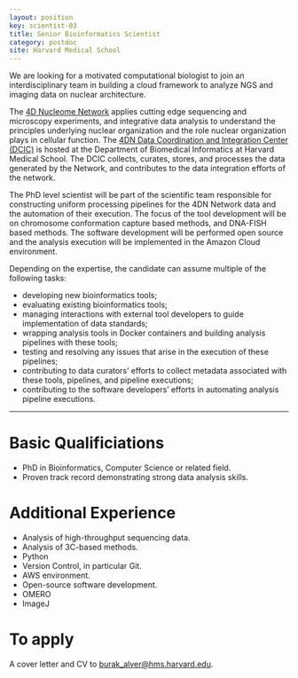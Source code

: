 ```yaml
---
layout: position
key: scientist-03
title: Senior Bioinformatics Scientist
category: postdoc
site: Harvard Medical School
---
```

We are looking for a motivated computational biologist to join an
interdisciplinary team in building a cloud framework to analyze
NGS and imaging data on nuclear architecture.

The [4D Nucleome Network](www.4dnucleome.org)  applies cutting edge sequencing and microscopy experiments, and integrative data analysis to understand the principles underlying nuclear organization and the role nuclear organization plays in cellular function. The [4DN Data Coordination and Integration Center (DCIC)](dcic.4dnucleome.org) is hosted at the Department of Biomedical Informatics at Harvard Medical School. The DCIC collects, curates, stores, and processes the data generated by the Network, and contributes to the data integration efforts of the network.

The PhD level scientist will be part of the scientific team responsible for constructing uniform processing pipelines for the 4DN Network data and the automation of their execution. The focus of the tool development will be on chromosome conformation capture based methods, and DNA-FISH based methods. The software development will be performed open source and the analysis execution will be implemented in the Amazon Cloud environment. 
 
Depending on the expertise, the candidate can assume multiple of the
following tasks:

- developing new bioinformatics tools; 
- evaluating existing bioinformatics tools; 
- managing interactions with external tool developers to guide implementation of data standards; 
- wrapping analysis tools in Docker containers and building analysis pipelines with these tools; 
- testing and resolving any issues that arise in the execution of these pipelines; 
- contributing to data curators’ efforts to collect metadata associated with these tools, pipelines, and pipeline executions; 
- contributing to the software developers’ efforts in automating analysis pipeline executions.

-----------

# Basic Qualificiations

- PhD in Bioinformatics, Computer Science or related field.
- Proven track record demonstrating strong data analysis skills.

# Additional Experience

- Analysis of high-throughput sequencing data. 
- Analysis of 3C-based methods. 
- Python
- Version Control, in particular Git.
- AWS environment.
- Open-source software development.
- OMERO
- ImageJ

# To apply
A cover letter and CV to [burak_alver@hms.harvard.edu](mailto:burak_alver@hms.harvard.edu).
